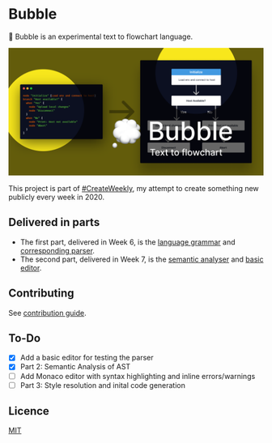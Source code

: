 # Bubble

💭 Bubble is an experimental text to flowchart language.

![Promotional image of Bubble](./promo-image.png)

This project is part of [#CreateWeekly](https://dev.to/josephuspaye/createweekly-create-something-new-publicly-every-week-in-2020-1nh9), my attempt to create something new publicly every week in 2020.

## Delivered in parts

- The first part, delivered in Week 6, is the [language grammar](lib/src/peg/bubble.pegjs) and [corresponding parser](lib/src/peg/generated-parser.js).
- The second part, delivered in Week 7, is the [semantic analyser](lib/src/analyser.ts) and [basic editor](editor/).

## Contributing

See [contribution guide](CONTRIBUTING.md).

## To-Do

- [x] Add a basic editor for testing the parser
- [x] Part 2: Semantic Analysis of AST
- [ ] Add Monaco editor with syntax highlighting and inline errors/warnings
- [ ] Part 3: Style resolution and inital code generation

## Licence

[MIT](LICENCE)

